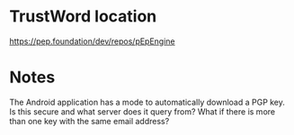 # TrustWord location
https://pep.foundation/dev/repos/pEpEngine


# Notes

The Android application has a mode to automatically download a PGP key. Is this secure and what server does it query from? What if there is more than one key with the same email address?
